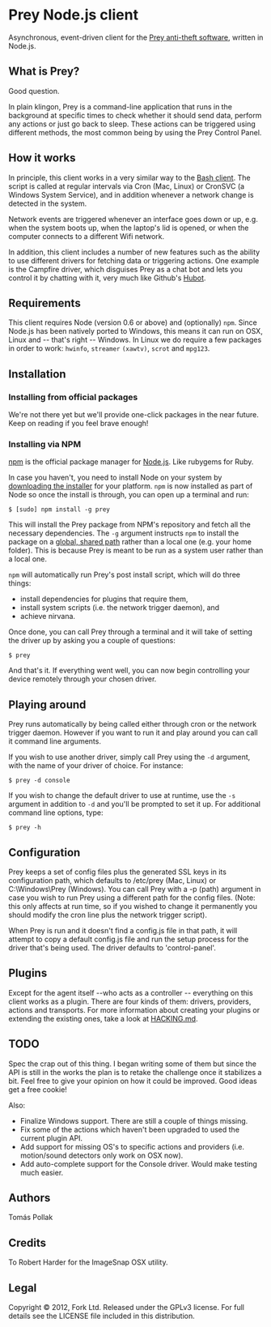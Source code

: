 # Prey Node.js client

Asynchronous, event-driven client for the [Prey anti-theft software](http://preyproject.com), written in Node.js.

## What is Prey?

Good question.

In plain klingon, Prey is a command-line application that runs in the background at specific times to check whether it
should send data, perform any actions or just go back to sleep. These actions can be triggered using different methods,
the most common being by using the Prey Control Panel.

## How it works

In principle, this client works in a very similar way to the [Bash client](https://github.com/prey/prey-bash-client). The
script is called at regular intervals via Cron (Mac, Linux) or CronSVC (a Windows System Service), and in addition
whenever a network change is detected in the system.

Network events are triggered whenever an interface goes down or up, e.g. when the system boots up, when the laptop's lid
is opened, or when the computer connects to a different Wifi network.

In addition, this client includes a number of new features such as the ability to use different drivers for fetching data
or triggering actions. One example is the Campfire driver, which disguises Prey as a chat bot and lets you control it by 
chatting with it, very much like Github's [Hubot](http://hubot.github.com).

## Requirements

This client requires Node (version 0.6 or above) and (optionally) `npm`. Since Node.js has been natively ported to Windows,
this means it can run on OSX, Linux and -- that's right -- Windows. In Linux we do require a few packages in order to
work: `hwinfo`, `streamer` `(xawtv)`, `scrot` and `mpg123`.

## Installation

### Installing from official packages

We're not there yet but we'll provide one-click packages in the near future. Keep on reading if you feel brave enough!

### Installing via NPM

[npm](http://npmjs.org) is the official package manager for [Node.js](http://nodejs.org). Like rubygems for Ruby.

In case you haven't, you need to install Node on your system by [downloading the installer](http://nodejs.org/dist/latest/)
for your platform. `npm` is now installed as part of Node so once the install is through, you can open up a terminal and
run:

    $ [sudo] npm install -g prey

This will install the Prey package from NPM's repository and fetch all the necessary dependencies. The `-g` argument
instructs `npm` to install the package on a [global, shared path](http://blog.nodejs.org/2011/03/23/npm-1-0-global-vs-local-installation/) 
rather than a local one (e.g. your home folder). This is because Prey is meant to be run as a system user rather than a 
local one. 

`npm` will automatically run Prey's post install script, which will do three things:

  - install dependencies for plugins that require them,
  - install system scripts (i.e. the network trigger daemon), and
  - achieve nirvana.

Once done, you can call Prey through a terminal and it will take of setting the driver up by asking you a couple of
questions:

    $ prey

And that's it. If everything went well, you can now begin controlling your device remotely through your chosen driver.

## Playing around

Prey runs automatically by being called either through cron or the network trigger daemon. However if you want to run it
and play around you can call it command line arguments.

If you wish to use another driver, simply call Prey using the `-d` argument, with the name of your driver of choice.
For instance:

    $ prey -d console

If you wish to change the default driver to use at runtime, use the `-s` argument in addition to `-d` and you'll be 
prompted to set it up. For additional command line options, type:

    $ prey -h

## Configuration

Prey keeps a set of config files plus the generated SSL keys in its configuration path, which defaults to /etc/prey 
(Mac, Linux) or C:\Windows\Prey (Windows). You can call Prey with a -p (path) argument in case you wish to run Prey using
a different path for the config files. (Note: this only affects at run time, so if you wished to change it permanently
you should modify the cron line plus the network trigger script).

When Prey is run and it doesn't find a config.js file in that path, it will attempt to copy a default config.js file and
run the setup process for the driver that's being used. The driver defaults to 'control-panel'.

## Plugins

Except for the agent itself --who acts as a controller -- everything on this client works as a plugin. There are
four kinds of them: drivers, providers, actions and transports. For more information about creating your plugins or 
extending the existing ones, take a look at [HACKING.md](http://github.com/prey/prey-node-client/master/HACKING.md).

## TODO

Spec the crap out of this thing. I began writing some of them but since the API is still in the works the plan is to
retake the challenge once it stabilizes a bit. Feel free to give your opinion on how it could be improved. Good ideas 
get a free cookie!

Also:

 - Finalize Windows support. There are still a couple of things missing.
 - Fix some of the actions which haven't been upgraded to used the current plugin API.
 - Add support for missing OS's to specific actions and providers (i.e. motion/sound detectors only work on OSX now).
 - Add auto-complete support for the Console driver. Would make testing much easier.

## Authors

Tomás Pollak

## Credits

To Robert Harder for the ImageSnap OSX utility.

## Legal

Copyright © 2012, Fork Ltd.
Released under the GPLv3 license.
For full details see the LICENSE file included in this distribution.
